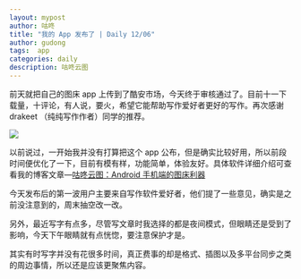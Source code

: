 ```yaml
---
layout: mypost
author: 咕咚
title: "我的 App 发布了 | Daily 12/06"
author: gudong
tags:  app
categories: daily
description: 咕咚云图
---
```


前天就把自己的图床 app 上传到了酷安市场，今天终于审核通过了。目前十一下载量，十评论，有人说，要火，希望它能帮助写作爱好者更好的写作。再次感谢  drakeet （纯纯写作作者）同学的推荐。

![](https://i.loli.net/2019/12/06/aFdzXA1wvmGy5uB.jpg)

以前说过，一开始我并没有打算把这个 app 公布，但是确实比较好用，所以前段时间便优化了一下，目前有模有样，功能简单，体验友好。具体软件详细介绍可查看我的博客文章—[咕咚云图：Android 手机端的图床利器](https://gudong.site/2019/12/03/about-xPic.html)

今天发布后的第一波用户主要来自写作软件爱好者，他们提了一些意见，确实是之前没注意到的，周末抽空改一改。

另外，最近写字有点多，尽管写文章时我选择的都是夜间模式，但眼睛还是受到了影响，今天下午眼睛就有点恍惚，要注意保护才是。

其实有时写字并没有花很多时间，真正费事的却是格式、插图以及多平台同步之类的周边事情，所以还是应该更聚焦内容。
